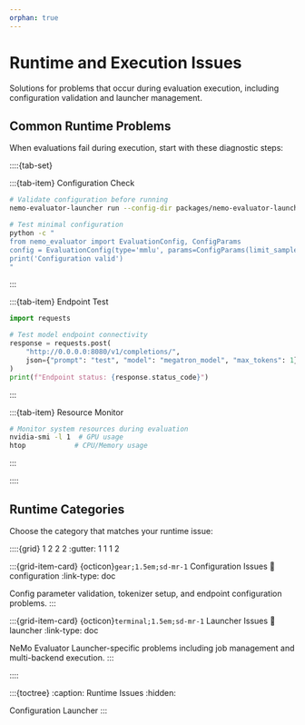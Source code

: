```yaml
---
orphan: true
---
```


# Runtime and Execution Issues

Solutions for problems that occur during evaluation execution, including configuration validation and launcher management.

## Common Runtime Problems

When evaluations fail during execution, start with these diagnostic steps:

::::{tab-set}

:::{tab-item} Configuration Check

```bash
# Validate configuration before running
nemo-evaluator-launcher run --config-dir packages/nemo-evaluator-launcher/examples --config-name local_llama_3_1_8b_instruct --dry-run

# Test minimal configuration
python -c "
from nemo_evaluator import EvaluationConfig, ConfigParams
config = EvaluationConfig(type='mmlu', params=ConfigParams(limit_samples=1))
print('Configuration valid')
"
```

:::

:::{tab-item} Endpoint Test

```python
import requests

# Test model endpoint connectivity
response = requests.post(
    "http://0.0.0.0:8080/v1/completions/",
    json={"prompt": "test", "model": "megatron_model", "max_tokens": 1}
)
print(f"Endpoint status: {response.status_code}")
```

:::

:::{tab-item} Resource Monitor

```bash
# Monitor system resources during evaluation
nvidia-smi -l 1  # GPU usage
htop            # CPU/Memory usage
```

:::

::::

## Runtime Categories

Choose the category that matches your runtime issue:

::::{grid} 1 2 2 2
:gutter: 1 1 1 2

:::{grid-item-card} {octicon}`gear;1.5em;sd-mr-1` Configuration Issues
:link: configuration
:link-type: doc

Config parameter validation, tokenizer setup, and endpoint configuration problems.
:::

:::{grid-item-card} {octicon}`terminal;1.5em;sd-mr-1` Launcher Issues
:link: launcher
:link-type: doc

NeMo Evaluator Launcher-specific problems including job management and multi-backend execution.
:::

::::


:::{toctree}
:caption: Runtime Issues
:hidden:

Configuration <configuration>
Launcher <launcher>
:::
